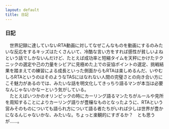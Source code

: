 ```yaml
---
layout: default
title: 日記
---
```

### 日記
　世界記録に達していないRTA動画に対してなぜこんなものを動画にするのみたいな反応をするキッズはたくさんいて、冷酷な言い方をすれば感性が貧しいよねという話でしかないんだけど、たとえば成功率と短縮タイムを天秤にかけたテクニックの選定や己の力量をシビアに見極めた上での妥協ポイントの選定、挑戦結果を踏まえての練習による成長といった側面からもRTAは楽しめるんだ、いやむしろRTAというのはそのようなTASにはなれない人間の完璧さとの向き合い方にこそ魅力があるのでは、みたいな話を明文化してきっちり語るマンが本当は必要なんじゃないかなーという気がしている。  
　たとえばいつかのオリンピックの時にカーリング語るマンたちがルールや見所を周知することによりカーリング語りが豊穣なものとなったように、RTAという営みそのものについても語られ方について語る者たちがいれば少しは世界が豊かになるんじゃないかな、みたいな。ちょっと楽観的にすぎるか？　とも思うが……。
